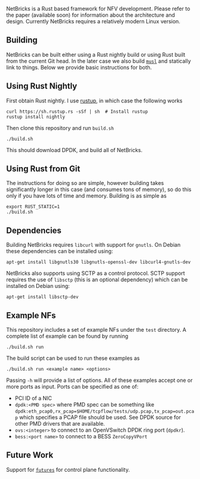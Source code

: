 NetBricks is a Rust based framework for NFV development. Please refer to the paper (available soon) for information
about the architecture and design. Currently NetBricks requires a relatively modern Linux version.

Building
--------
NetBricks can be built either using a Rust nightly build or using Rust built from the current Git head. In the later
case we also build [`musl`](https://www.musl-libc.org/) and statically link to things. Below we provide basic
instructions for both.

Using Rust Nightly
------------------
First obtain Rust nightly. I use [rustup](https://rustup.rs), in which case the following works

```
curl https://sh.rustup.rs -sSf | sh  # Install rustup
rustup install nightly
```

Then clone this repository and run `build.sh`

```
./build.sh
```

This should download DPDK, and build all of NetBricks.

Using Rust from Git
-------------------
The instructions for doing so are simple, however building takes significantly longer in this case (and consumes tons of
memory), so do this only if you have lots of time and memory. Building is as simple as

```
export RUST_STATIC=1
./build.sh
```

Dependencies
------------
Building NetBricks requires `libcurl` with support for `gnutls`. On Debian these dependencies can be installed using:

```
apt-get install libgnutls30 libgnutls-openssl-dev libcurl4-gnutls-dev
```

NetBricks also supports using SCTP as a control protocol. SCTP support requires the use of `libsctp` (this is an
optional dependency) which can be installed on Debian using:

```
apt-get install libsctp-dev
```

Example NFs
-----------
This repository includes a set of example NFs under the `test` directory. A complete list of example can be found by
running
```
./build.sh run
```

The build script can be used to run these examples as

```
./build.sh run <example name> <options>
```

Passing `-h` will provide a list of options. All of these examples accept one or more ports as input. Ports can be
specified as one of:

-   PCI ID of a NIC
-   `dpdk:<PMD spec>` where PMD spec can be something like
    `dpdk:eth_pcap0,rx_pcap=$HOME/tcpflow/tests/udp.pcap,tx_pcap=out.pcap` which specifies a PCAP file should be used.
    See DPDK source for other PMD drivers that are available.
-   `ovs:<integer>` to connect to an OpenVSwitch DPDK ring port (`dpdkr`).
-   `bess:<port name>` to connect to a BESS `ZeroCopyVPort`

Future Work
-----------
Support for [`futures`](https://github.com/alexcrichton/futures-rs) for control plane functionality.
